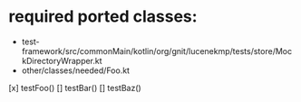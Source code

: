 # required ported classes:
* test-framework/src/commonMain/kotlin/org/gnit/lucenekmp/tests/store/MockDirectoryWrapper.kt
* other/classes/needed/Foo.kt

[x] testFoo()
[] testBar()
[] testBaz()
